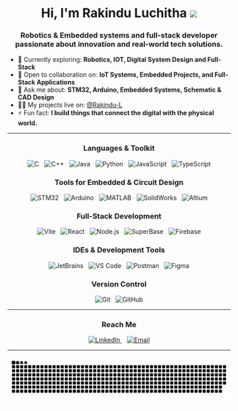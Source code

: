 <h1 align="center">Hi, I'm Rakindu Luchitha <img width="30px" src="https://raw.githubusercontent.com/iampavangandhi/iampavangandhi/master/gifs/Hi.gif"></h1>
<h3 align="center">Robotics & Embedded systems and full-stack developer passionate about innovation and real-world tech solutions.</h3>


<ul>
  <li>🌱 Currently exploring: <strong>Robotics, IOT, Digital System Design and Full-Stack</strong></li>
  <li>👯 Open to collaboration on: <strong>IoT Systems, Embedded Projects, and Full-Stack Applications</strong></li>
  <li>💬 Ask me about: <strong>STM32, Arduino, Embedded Systems, Schematic & CAD Design </strong></li>
  <li>👨‍💻 My projects live on: <a href="https://github.com/Rakindu-L">@Rakindu-L</a></li>
  <li>⚡ Fun fact: <strong>I build things that connect the digital with the physical world.</strong></li>
</ul>

<hr>

<h3 align="center">Languages & Toolkit</h3>
<p align="center">
  <img src="https://cdn.simpleicons.org/c/00599C" width="40" alt="C" />&nbsp;&nbsp;
  <img src="https://cdn.simpleicons.org/cplusplus/00599C" width="40" alt="C++" />&nbsp;&nbsp;
  <img src="https://cdn.jsdelivr.net/gh/devicons/devicon@latest/icons/java/java-original.svg" width="40" alt="Java" />&nbsp;&nbsp;
  <img src="https://cdn.simpleicons.org/python/3776AB" width="40" alt="Python" />&nbsp;&nbsp;
  <img src="https://cdn.simpleicons.org/javascript/F7DF1E" width="40" alt="JavaScript" />&nbsp;&nbsp;
  <img src="https://cdn.simpleicons.org/typescript/3178C6" width="40" alt="TypeScript" />
</p>


<h3 align="center">Tools for Embedded & Circuit Design</h3>
<p align="center">
  <img src="https://cdn.simpleicons.org/stmicroelectronics/03234B" width="40" alt="STM32" />&nbsp;&nbsp;
  <img src="https://cdn.simpleicons.org/arduino/00979D" width="40" alt="Arduino" />&nbsp;&nbsp;
  <img src="https://cdn.jsdelivr.net/gh/devicons/devicon@latest/icons/matlab/matlab-original.svg" width="40" alt="MATLAB" />&nbsp;&nbsp;
  <img src="https://cdn.simpleicons.org/dassaultsystemes/FF0000" width="40" alt="SolidWorks" />&nbsp;&nbsp;
  <img src="https://cdn.simpleicons.org/altiumdesigner/FFA500" width="40" alt="Altium" />
</p>


<h3 align="center">Full-Stack Development</h3>
<p align="center">
  <img src="https://cdn.simpleicons.org/vite/646CFF" width="40" alt="Vite" />&nbsp;&nbsp;
  <img src="https://cdn.simpleicons.org/react/61DAFB" width="40" alt="React" />&nbsp;&nbsp;
  <img src="https://cdn.simpleicons.org/nodedotjs/339933" width="40" alt="Node.js" />&nbsp;&nbsp;
  <img src="https://cdn.simpleicons.org/supabase/47A248" width="40" alt="SuperBase" />&nbsp;&nbsp;
  <img src="https://cdn.simpleicons.org/firebase/FFCA28" width="40" alt="Firebase" />
</p>


<h3 align="center">IDEs & Development Tools</h3>
<p align="center">
  <img src="https://cdn.jsdelivr.net/gh/devicons/devicon@latest/icons/jetbrains/jetbrains-original.svg" width="40" alt="JetBrains" />&nbsp;&nbsp;
  <img src="https://cdn.jsdelivr.net/gh/devicons/devicon@latest/icons/vscode/vscode-original.svg" width="40" alt="VS Code" />&nbsp;&nbsp;
  <img src="https://cdn.simpleicons.org/postman/FF6C37" width="40" alt="Postman" />&nbsp;&nbsp;
  <img src="https://cdn.jsdelivr.net/gh/devicons/devicon@latest/icons/figma/figma-original.svg" width="40" alt="Figma" />
</p>


<h3 align="center">Version Control</h3>
<p align="center">
  <img src="https://cdn.simpleicons.org/git/F05032" width="40" alt="Git" />&nbsp;&nbsp;
  <img src="https://cdn.jsdelivr.net/gh/devicons/devicon@latest/icons/github/github-original.svg" width="40" alt="GitHub" />
</p>

<hr>

<h3 align="center">Reach Me</h3>
<p align="center">
  <a href="https://www.linkedin.com/in/rakindu-paranayapa" target="_blank">
    <img src="https://cdn.jsdelivr.net/gh/devicons/devicon@latest/icons/linkedin/linkedin-original.svg" width="40" alt="LinkedIn" />
  </a>&nbsp;&nbsp;
  <a href="mailto:rakindu.paranayapa@gmail.com" target="_blank">
    <img src="https://cdn.simpleicons.org/mailboxdotorg/0078D4" width="40" alt="Email" />
  </a>
</p>

<hr>

<p align="center">
  <img src="https://raw.githubusercontent.com/Elanza-48/Elanza-48/main/resources/img/github-contribution-grid-snake.svg" alt="snake">
</p>
